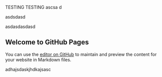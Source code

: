TESTING TESTING 
ascsa
d

asdsdasd




asdasdasdasd

## Welcome to GitHub Pages

You can use the [editor on GitHub](https://github.com/sjgfroerer/cit281-lab2/edit/gh-pages/index.md) to maintain and preview the content for your website in Markdown files.




adhajsdaskjhdkajsasc
